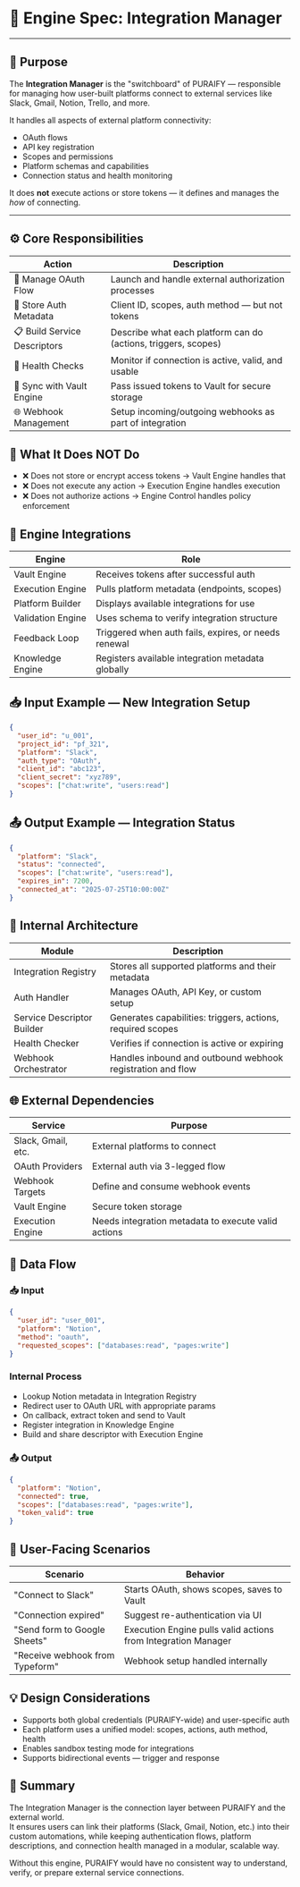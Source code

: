 # 🧠 Engine Spec: Integration Manager

---

## 🎯 Purpose

The **Integration Manager** is the "switchboard" of PURAIFY — responsible for managing how user-built platforms connect to external services like Slack, Gmail, Notion, Trello, and more.

It handles all aspects of external platform connectivity:
- OAuth flows
- API key registration
- Scopes and permissions
- Platform schemas and capabilities
- Connection status and health monitoring

It does **not** execute actions or store tokens — it defines and manages the *how* of connecting.

---

## ⚙️ Core Responsibilities

| Action                     | Description                                                             |
|---------------------------|-------------------------------------------------------------------------|
| 🔑 Manage OAuth Flow       | Launch and handle external authorization processes                      |
| 🔐 Store Auth Metadata     | Client ID, scopes, auth method — but not tokens                         |
| 📋 Build Service Descriptors | Describe what each platform can do (actions, triggers, scopes)         |
| 🧪 Health Checks           | Monitor if connection is active, valid, and usable                      |
| 🔄 Sync with Vault Engine  | Pass issued tokens to Vault for secure storage                          |
| 🌐 Webhook Management      | Setup incoming/outgoing webhooks as part of integration                 |

## 🚫 What It Does NOT Do

- ❌ Does not store or encrypt access tokens → Vault Engine handles that  
- ❌ Does not execute any action → Execution Engine handles execution  
- ❌ Does not authorize actions → Engine Control handles policy enforcement  

## 🔗 Engine Integrations

| Engine            | Role                                                             |
|------------------|------------------------------------------------------------------|
| Vault Engine      | Receives tokens after successful auth                           |
| Execution Engine  | Pulls platform metadata (endpoints, scopes)                     |
| Platform Builder  | Displays available integrations for use                         |
| Validation Engine | Uses schema to verify integration structure                     |
| Feedback Loop     | Triggered when auth fails, expires, or needs renewal            |
| Knowledge Engine  | Registers available integration metadata globally               |

## 📥 Input Example — New Integration Setup

```json
{
  "user_id": "u_001",
  "project_id": "pf_321",
  "platform": "Slack",
  "auth_type": "OAuth",
  "client_id": "abc123",
  "client_secret": "xyz789",
  "scopes": ["chat:write", "users:read"]
}
```

## 📤 Output Example — Integration Status

```json
{
  "platform": "Slack",
  "status": "connected",
  "scopes": ["chat:write", "users:read"],
  "expires_in": 7200,
  "connected_at": "2025-07-25T10:00:00Z"
}
```

## 🧱 Internal Architecture

| Module                   | Description                                                                 |
|--------------------------|-----------------------------------------------------------------------------|
| Integration Registry     | Stores all supported platforms and their metadata                          |
| Auth Handler             | Manages OAuth, API Key, or custom setup                                     |
| Service Descriptor Builder | Generates capabilities: triggers, actions, required scopes                 |
| Health Checker           | Verifies if connection is active or expiring                                |
| Webhook Orchestrator     | Handles inbound and outbound webhook registration and flow                  |

## 🌐 External Dependencies

| Service         | Purpose                                                  |
|-----------------|----------------------------------------------------------|
| Slack, Gmail, etc. | External platforms to connect                          |
| OAuth Providers  | External auth via 3-legged flow                         |
| Webhook Targets  | Define and consume webhook events                        |
| Vault Engine     | Secure token storage                                     |
| Execution Engine | Needs integration metadata to execute valid actions     |

## 🔄 Data Flow

### 📥 Input

```json
{
  "user_id": "user_001",
  "platform": "Notion",
  "method": "oauth",
  "requested_scopes": ["databases:read", "pages:write"]
}
```

### Internal Process

- Lookup Notion metadata in Integration Registry  
- Redirect user to OAuth URL with appropriate params  
- On callback, extract token and send to Vault  
- Register integration in Knowledge Engine  
- Build and share descriptor with Execution Engine  

### 📤 Output

```json
{
  "platform": "Notion",
  "connected": true,
  "scopes": ["databases:read", "pages:write"],
  "token_valid": true
}
```

## 👥 User-Facing Scenarios

| Scenario                     | Behavior                                                   |
|------------------------------|------------------------------------------------------------|
| "Connect to Slack"           | Starts OAuth, shows scopes, saves to Vault                |
| "Connection expired"         | Suggest re-authentication via UI                          |
| "Send form to Google Sheets" | Execution Engine pulls valid actions from Integration Manager |
| "Receive webhook from Typeform" | Webhook setup handled internally                      |

## 💡 Design Considerations

- Supports both global credentials (PURAIFY-wide) and user-specific auth  
- Each platform uses a unified model: scopes, actions, auth method, health  
- Enables sandbox testing mode for integrations  
- Supports bidirectional events — trigger and response  

## 🧠 Summary

The Integration Manager is the connection layer between PURAIFY and the external world.  
It ensures users can link their platforms (Slack, Gmail, Notion, etc.) into their custom automations, while keeping authentication flows, platform descriptions, and connection health managed in a modular, scalable way.

Without this engine, PURAIFY would have no consistent way to understand, verify, or prepare external service connections.
